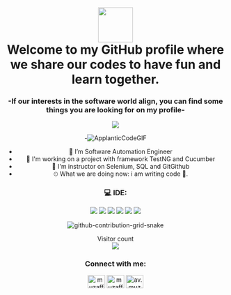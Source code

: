 <div align="center">
 <h1> <img src="https://gprm.itsvg.in/logo.png" width="80px"><br/>Welcome to my GitHub profile where we share our codes to have fun and learn together.</h1>



<h3 align="center"> -If our interests in the software world align, you can find some things you are looking for on my profile- </h3>

<p align="center">
  <a href="https://github.com/DenverCoder1/readme-typing-svg"><img src="https://readme-typing-svg.demolab.com/?lines=Full%20Stack%20Automation%20Engineer;Muzaffer%20Ugur;&font=Fira%20Code&center=true&color=f75c7e&vCenter=true&size=22&pause=1000&width=575&duration=2500"></a>
</p>
                                                                                               
                                                                                               
                                                                                               
 -![ApplanticCodeGIF](https://user-images.githubusercontent.com/111305287/229144935-e1a353f6-df4e-4b52-9ce4-122bcffd13ac.gif)
                                                                                               
                                                                                               
                                                                                              
                                                                                               
- 🔭 I’m Software Automation Engineer                                                                           
- 🌱 I'm working on a project with framework TestNG and Cucumber
- 🌱 I'm instructor on Selenium, SQL and GitGithub      
- ⏲ What we are doing now: i am writing code 🚀.



[vsCode]: https://code.visualstudio.com/
[java]: https://www.java.com/
[selenium]: https://www.selenium.dev/
[postgresql]: https://www.postgresql.org/
[sql]: https://www.w3schools.com/sql/
[html]: https://www.w3schools.com/html/
[github]: https://https://github.com/AliihsanSen
[cucumber]: https://cucumber.io/


### 💻 IDE:
![](https://img.shields.io/badge/Editor-Eclipse-informational?style=flat&logo=eclipse&logoColor=white&color=blue)
![](https://img.shields.io/badge/Editor-IntellijIdea-informational?style=flat&logo=intellijidea&logoColor=white&color=orange)
![](https://img.shields.io/badge/Editor-VisualStudioCode-informational?style=flat&logo=visualstudiocode&logoColor=white&color=green)
![](https://img.shields.io/badge/Editor-Jira-informational?style=flat&logo=Jira&logoColor=white&color=peach)
![](https://img.shields.io/badge/API-Swagger-informational?style=flat&logo=swagger&logoColor=white&color=yellow)
![](https://img.shields.io/badge/API-Postman-informational?style=flat&logo=postman&logoColor=white&color=purple)



![github-contribution-grid-snake](https://user-images.githubusercontent.com/111094912/192098018-b1d8de39-fbc5-4831-aad0-177a57021cb1.gif)


  <p align="center"> 
  Visitor count<br>
   <img src="https://profile-counter.glitch.me/AliihsanSen/count.svg" />
</p>
 
 <h3 align="middle">Connect with me:</h3>
<p align="middle">
<a href="https://twitter.com/muzaffer_uguur" target="blank"><img align="center" src="https://raw.githubusercontent.com/rahuldkjain/github-profile-readme-generator/master/src/images/icons/Social/twitter.svg" alt="muzaffer_uguur" height="30" width="40" /></a>
<a href="https://linkedin.com/in/muzafferuğur" target="blank"><img align="center" src="https://raw.githubusercontent.com/rahuldkjain/github-profile-readme-generator/master/src/images/icons/Social/linked-in-alt.svg" alt="muzafferuğur" height="30" width="40" /></a>
<a href="https://instagram.com/av.muzafferugur" target="blank"><img align="center" src="https://raw.githubusercontent.com/rahuldkjain/github-profile-readme-generator/master/src/images/icons/Social/instagram.svg" alt="av.muzafferugur" height="30" width="40" /></a>
</p>


 
 
 
 
 
  
 
 
 
 
 
   
 
 
 
 
 
 
 
 
 
 
 
 
 
 
 
 
 
 
 
 
